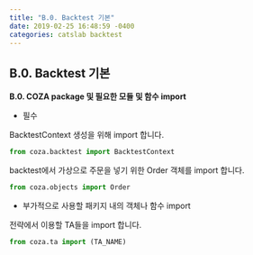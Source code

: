 ```yaml
---
title: "B.0. Backtest 기본"
date: 2019-02-25 16:48:59 -0400
categories: catslab backtest
---
```


## B.0. Backtest 기본

__B.0. COZA package 및 필요한 모듈 및 함수 import__


* 필수 

BacktestContext 생성을 위해 import 합니다.
```python
from coza.backtest import BacktestContext
```

backtest에서 가상으로 주문을 넣기 위한 Order 객체를 import 합니다.
```python
from coza.objects import Order
```

* 부가적으로 사용할 패키지 내의 객체나 함수 import

전략에서 이용할 TA들을 import 합니다.
```python
from coza.ta import (TA_NAME)
```

